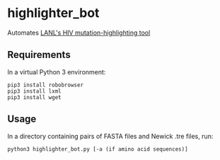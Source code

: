 # highlighter_bot
Automates [LANL's HIV mutation-highlighting tool](https://www.hiv.lanl.gov/content/sequence/HIGHLIGHT/highlighter_top.html?choice=mismatches)

## Requirements
In a virtual Python 3 environment:
```
pip3 install robobrowser
pip3 install lxml
pip3 install wget
```
## Usage
In a directory containing pairs of FASTA files and Newick .tre files, run:
```
python3 highlighter_bot.py [-a (if amino acid sequences)]
```
